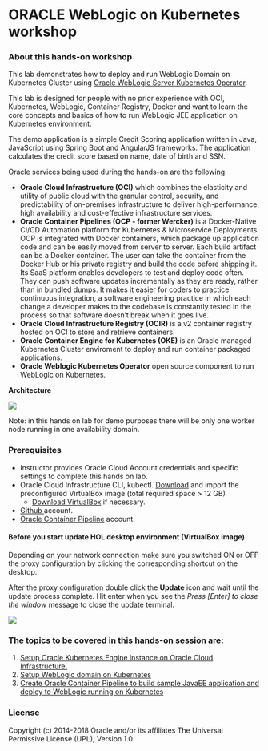 # ORACLE WebLogic on Kubernetes workshop #

### About this hands-on workshop ###

This lab demonstrates how to deploy and run WebLogic Domain on Kubernetes Cluster using [Oracle WebLogic Server Kubernetes Operator](https://github.com/oracle/weblogic-kubernetes-operator).

This lab is designed for people with no prior experience with OCI, Kubernetes, WebLogic, Container Registry, Docker and want to learn the core concepts and basics of how to run WebLogic JEE application on Kubernetes environment.

The demo application is a simple Credit Scoring application written in Java, JavaScript using Spring Boot and AngularJS frameworks. The application calculates the credit score based on name, date of birth and SSN.

Oracle services being used during the hands-on are the following:

+ **Oracle Cloud Infrastructure (OCI)** which combines the elasticity and utility of public cloud with the granular control, security, and predictability of on-premises infrastructure to deliver high-performance, high availability and cost-effective infrastructure services.
+ **Oracle Container Pipelines (OCP - former Wercker)** is a Docker-Native CI/CD  Automation platform for Kubernetes & Microservice Deployments. OCP is integrated with Docker containers, which package up application code and can be easily moved from server to server. Each build artifact can be a Docker container. The user can take the container from the Docker Hub or his private registry and build the code before shipping it. Its SaaS platform enables developers to test and deploy code often. They can push software updates incrementally as they are ready, rather than in bundled dumps. It makes it easier for coders to practice continuous integration, a software engineering practice in which each change a developer makes to the codebase is constantly tested in the process so that software doesn’t break when it goes live.
+ **Oracle Cloud Infrastructure Registry (OCIR)** is a v2 container registry hosted on OCI to store and retrieve containers.
+ **Oracle Container Engine for Kubernetes (OKE)** is an Oracle managed Kubernetes Cluster enviroment to deploy and run container packaged applications.
+ **Oracle Weblogic Kubernetes Operator** open source component to run WebLogic on Kubernetes.

**Architecture**

![](tutorials/images/wlsonk8s.png)

Note: in this hands on lab for demo purposes there will be only one worker node running in one availability domain.

### Prerequisites ###

- Instructor provides Oracle Cloud Account credentials and specific settings to complete this hands on lab.
- Oracle Cloud Infrastructure CLI, kubectl. [Download](https://drive.google.com/open?id=11CvOZ-j50-2q9-rrQmxpEwmQZbPMkw2a) and import the preconfigured VirtualBox image (total required space > 12 GB)
  - [Download VirtualBox](https://www.virtualbox.org/wiki/Downloads) if necessary.
- [Github ](tutorials/sign.up.github.md) account.
- [Oracle Container Pipeline](tutorials/sign.up.wercker.md) account.

#### Before you start update HOL desktop environment (VirtualBox image) ####

Depending on your network connection make sure you switched ON or OFF the proxy configuration by clicking the corresponding shortcut on the desktop.

After the proxy configuration double click the **Update** icon and wait until the update process complete. Hit enter when you see the *Press [Enter] to close the window* message to close the update terminal.

![](tutorials/images/update.HOL.png)

### The topics to be covered in this hands-on session are: ###

1. [Setup Oracle Kubernetes Engine instance on Oracle Cloud Infrastructure.](tutorials/setup.oke.jp.md)
2. [Setup WebLogic domain on Kubernetes](tutorials/setup.weblogic.kubernetes.jp.md)
3. [Create Oracle Container Pipeline to build sample JavaEE application and deploy to WebLogic running on Kubernetes ](tutorials/sample.app.pipeline.md)

### License ###
Copyright (c) 2014-2018 Oracle and/or its affiliates
The Universal Permissive License (UPL), Version 1.0
